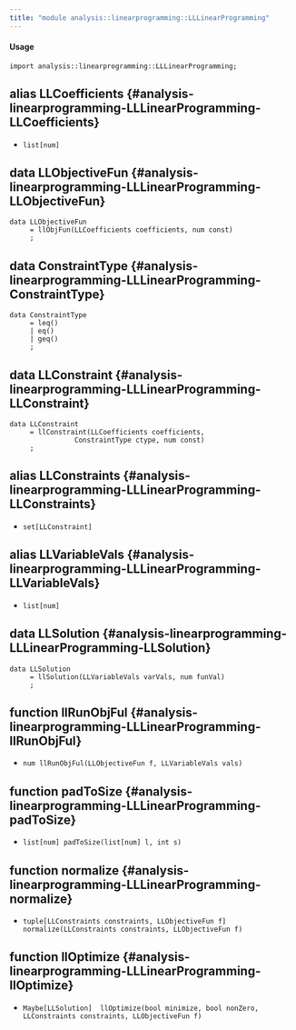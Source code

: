 ```yaml
---
title: "module analysis::linearprogramming::LLLinearProgramming"
---
```


#### Usage

`import analysis::linearprogramming::LLLinearProgramming;`


## alias LLCoefficients {#analysis-linearprogramming-LLLinearProgramming-LLCoefficients}

* `list[num]`

## data LLObjectiveFun {#analysis-linearprogramming-LLLinearProgramming-LLObjectiveFun}

```rascal
data LLObjectiveFun  
     = llObjFun(LLCoefficients coefficients, num const)
     ;
```

## data ConstraintType {#analysis-linearprogramming-LLLinearProgramming-ConstraintType}

```rascal
data ConstraintType  
     = leq()
     | eq()
     | geq()
     ;
```

## data LLConstraint {#analysis-linearprogramming-LLLinearProgramming-LLConstraint}

```rascal
data LLConstraint  
     = llConstraint(LLCoefficients coefficients,
			   	ConstraintType ctype, num const)
     ;
```

## alias LLConstraints {#analysis-linearprogramming-LLLinearProgramming-LLConstraints}

* `set[LLConstraint]`

## alias LLVariableVals {#analysis-linearprogramming-LLLinearProgramming-LLVariableVals}

* `list[num]`

## data LLSolution {#analysis-linearprogramming-LLLinearProgramming-LLSolution}

```rascal
data LLSolution  
     = llSolution(LLVariableVals varVals, num funVal)
     ;
```

## function llRunObjFul {#analysis-linearprogramming-LLLinearProgramming-llRunObjFul}

* ``num llRunObjFul(LLObjectiveFun f, LLVariableVals vals)``

## function padToSize {#analysis-linearprogramming-LLLinearProgramming-padToSize}

* ``list[num] padToSize(list[num] l, int s)``

## function normalize {#analysis-linearprogramming-LLLinearProgramming-normalize}

* ``tuple[LLConstraints constraints, LLObjectiveFun f] normalize(LLConstraints constraints, LLObjectiveFun f)``

## function llOptimize {#analysis-linearprogramming-LLLinearProgramming-llOptimize}

* ``Maybe[LLSolution]  llOptimize(bool minimize, bool nonZero,  		   LLConstraints constraints, LLObjectiveFun f)``

